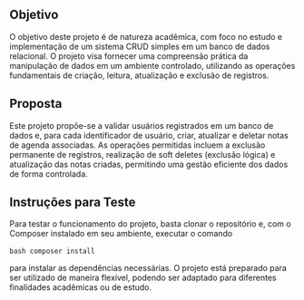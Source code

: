 ## Objetivo

O objetivo deste projeto é de natureza acadêmica, com foco no estudo e implementação de um sistema CRUD simples em um banco de dados relacional. O projeto visa fornecer uma compreensão prática da manipulação de dados em um ambiente controlado, utilizando as operações fundamentais de criação, leitura, atualização e exclusão de registros.

## Proposta

Este projeto propõe-se a validar usuários registrados em um banco de dados e, para cada identificador de usuário, criar, atualizar e deletar notas de agenda associadas. As operações permitidas incluem a exclusão permanente de registros, realização de soft deletes (exclusão lógica) e atualização das notas criadas, permitindo uma gestão eficiente dos dados de forma controlada.

## Instruções para Teste

Para testar o funcionamento do projeto, basta clonar o repositório e, com o Composer instalado em seu ambiente, executar o comando <pre> ```bash composer install ``` </pre> para instalar as dependências necessárias. O projeto está preparado para ser utilizado de maneira flexível, podendo ser adaptado para diferentes finalidades acadêmicas ou de estudo.
